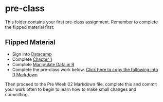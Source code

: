 # pre-class


This folder contains your first pre-class assignment. Remember to complete the flipped material first:


## Flipped Material 

- Sign into [Datacamp](https://www.datacamp.com/)
- Complete [Chapter 1](https://campus.datacamp.com/courses/php-15602560-statistical-programming-in-r/basics-of-r-programming?ex=1)
- Complete [Manipulate Data in R](https://www.datacamp.com/courses/dplyr-data-manipulation-r-tutorial)
- Complete the pre-class work below. <a href="https://raw.githubusercontent.com/PHP2560-Statistical-Programming-R/preclass/master/_rmarkdownfiles/r_basics_preclass.Rmd?token=ASm47UDHvgXZQN1_GDnRKURjwQcERzB1ks5Zusd_wA%3D%3D" download>Click here to copy the following into R Markdown</a>



Then proceed to the Pre Week 02 Markdown file, complete this and commit your work often to begin to learn how to make small changes and committing. 